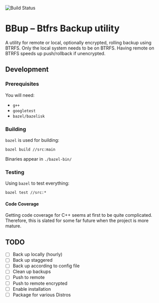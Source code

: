 ![Build Status](https://github.com/morgaesis/bbup/actions/workflows/main.yml/badge.svg)
# BBup – Btfrs Backup utility

A utility for remote or local, optionally encrypted, rolling backup using BTRFS. Only the local system needs to be on BTRFS. Having remote on BTRFS speeds up push/rollback if unencrypted.

## Development
### Prerequisites
You will need:
- `g++`
- `googletest`
- `bazel/bazelisk`

### Building
`bazel` is used for building:
```shell
bazel build //src:main
```
Binaries appear in `./bazel-bin/`

### Testing
Using `bazel` to test everything:
```shell
bazel test //src:*
```
#### Code Coverage
Getting code coverage for C++ seems at first to be quite complicated. Therefore, this is slated for some far future when the project is more mature.


## TODO

- [ ] Back up locally (hourly)
- [ ] Back up staggered
- [ ] Back up according to config file
- [ ] Clean up backups
- [ ] Push to remote
- [ ] Push to remote encrypted
- [ ] Enable installation
- [ ] Package for various Distros
